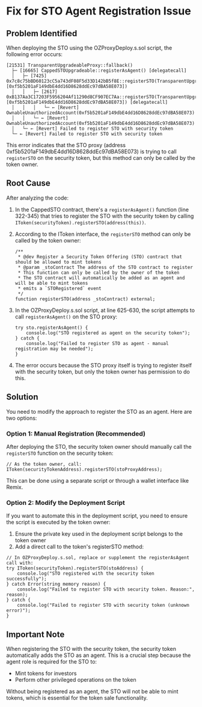 # Fix for STO Agent Registration Issue

## Problem Identified

When deploying the STO using the OZProxyDeploy.s.sol script, the following error occurs:

```
[21531] TransparentUpgradeableProxy::fallback()
  ├─ [16665] CappedSTOUpgradeable::registerAsAgent() [delegatecall]
  │   ├─ [7425] 0x7c8c75bBD60123cC5a743dF08F5d33D142bB5f8E::registerSTO(TransparentUpgradeableProxy: [0xf5b5201aF149dbE4dd16D8628ddEc97dBA58E073])
  │   │   ├─ [2617] 0xB137Aa3C17203F5956204Af11290d8CF907EC7Aa::registerSTO(TransparentUpgradeableProxy: [0xf5b5201aF149dbE4dd16D8628ddEc97dBA58E073]) [delegatecall]
  │   │   │   └─ ← [Revert] OwnableUnauthorizedAccount(0xf5b5201aF149dbE4dd16D8628ddEc97dBA58E073)
  │   │   └─ ← [Revert] OwnableUnauthorizedAccount(0xf5b5201aF149dbE4dd16D8628ddEc97dBA58E073)
  │   └─ ← [Revert] Failed to register STO with security token
  └─ ← [Revert] Failed to register STO with security token
```

This error indicates that the STO proxy (address 0xf5b5201aF149dbE4dd16D8628ddEc97dBA58E073) is trying to call `registerSTO` on the security token, but this method can only be called by the token owner.

## Root Cause

After analyzing the code:

1. In the CappedSTO contract, there's a `registerAsAgent()` function (line 322-345) that tries to register the STO with the security token by calling `IToken(securityToken).registerSTO(address(this))`.

2. According to the IToken interface, the `registerSTO` method can only be called by the token owner:
   ```solidity
   /**
    * @dev Register a Security Token Offering (STO) contract that should be allowed to mint tokens
    * @param _stoContract The address of the STO contract to register
    * This function can only be called by the owner of the token
    * The STO contract will automatically be added as an agent and will be able to mint tokens
    * emits a `STORegistered` event
    */
   function registerSTO(address _stoContract) external;
   ```

3. In the OZProxyDeploy.s.sol script, at line 625-630, the script attempts to call `registerAsAgent()` on the STO proxy:
   ```solidity
   try sto.registerAsAgent() {
       console.log("STO registered as agent on the security token");
   } catch {
       console.log("Failed to register STO as agent - manual registration may be needed");
   }
   ```

4. The error occurs because the STO proxy itself is trying to register itself with the security token, but only the token owner has permission to do this.

## Solution

You need to modify the approach to register the STO as an agent. Here are two options:

### Option 1: Manual Registration (Recommended)

After deploying the STO, the security token owner should manually call the `registerSTO` function on the security token:

```solidity
// As the token owner, call:
IToken(securityTokenAddress).registerSTO(stoProxyAddress);
```

This can be done using a separate script or through a wallet interface like Remix.

### Option 2: Modify the Deployment Script

If you want to automate this in the deployment script, you need to ensure the script is executed by the token owner:

1. Ensure the private key used in the deployment script belongs to the token owner
2. Add a direct call to the token's registerSTO method:

```solidity
// In OZProxyDeploy.s.sol, replace or supplement the registerAsAgent call with:
try IToken(securityToken).registerSTO(stoAddress) {
    console.log("STO registered with the security token successfully");
} catch Error(string memory reason) {
    console.log("Failed to register STO with security token. Reason:", reason);
} catch {
    console.log("Failed to register STO with security token (unknown error)");
}
```

## Important Note

When registering the STO with the security token, the security token automatically adds the STO as an agent. This is a crucial step because the agent role is required for the STO to:

- Mint tokens for investors
- Perform other privileged operations on the token

Without being registered as an agent, the STO will not be able to mint tokens, which is essential for the token sale functionality.